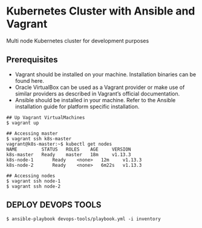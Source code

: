 # Kubernetes Cluster with Ansible and Vagrant
Multi node Kubernetes cluster for development purposes

## Prerequisites
 - Vagrant should be installed on your machine. Installation binaries can be found here.
 - Oracle VirtualBox can be used as a Vagrant provider or make use of similar providers as described in Vagrant’s official documentation.
 - Ansible should be installed in your machine. Refer to the Ansible installation guide for platform specific installation.


```
## Up Vagrant VirtualMachines
$ vagrant up

## Accessing master
$ vagrant ssh k8s-master
vagrant@k8s-master:~$ kubectl get nodes
NAME         STATUS   ROLES    AGE     VERSION
k8s-master   Ready    master   18m     v1.13.3
k8s-node-1       Ready    <none>   12m     v1.13.3
k8s-node-2       Ready    <none>   6m22s   v1.13.3

## Accessing nodes
$ vagrant ssh node-1
$ vagrant ssh node-2
``` 

## DEPLOY DEVOPS TOOLS

```
$ ansible-playbook devops-tools/playbook.yml -i inventory
```
